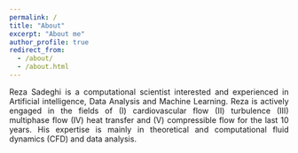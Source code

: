 ```yaml
---
permalink: /
title: "About"
excerpt: "About me"
author_profile: true
redirect_from: 
  - /about/
  - /about.html
---
```


<p style="text-align:justify">Reza Sadeghi is a computational scientist interested and experienced in Artificial intelligence, Data Analysis and Machine Learning. Reza is actively engaged in the fields of (I) cardiovascular flow (II) turbulence (III) multiphase flow (IV) heat transfer and (V) compressible flow for the last 10 years. His expertise is mainly in theoretical and computational fluid dynamics (CFD) and data analysis.</p>
